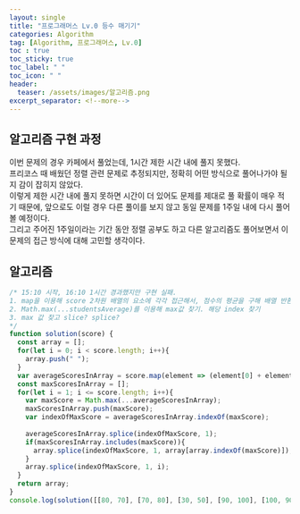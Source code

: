 ```yaml
---
layout: single
title: "프로그래머스 Lv.0 등수 매기기"
categories: Algorithm
tag: [Algorithm, 프로그래머스, Lv.0]
toc : true
toc_sticky: true
toc_label: " "
toc_icon: " " 
header:
  teaser: /assets/images/알고리즘.png
excerpt_separator: <!--more-->
---
```


## 알고리즘 구현 과정

이번 문제의 경우 카페에서 풀었는데, 1시간 제한 시간 내에 풀지 못했다.  
프리코스 때 배웠던 정렬 관련 문제로 추정되지만, 정확히 어떤 방식으로 풀어나가야 될지 감이 잡히지 않았다.  
이렇게 제한 시간 내에 풀지 못하면 시간이 더 있어도 문제를 제대로 풀 확률이 매우 적기 때문에, 앞으로도 이럴 경우 다른 풀이를 보지 않고 동일 문제를 1주일 내에 다시 풀어볼 예정이다.  
그리고 주어진 1주일이라는 기간 동안 정렬 공부도 하고 다른 알고리즘도 풀어보면서 이 문제의 접근 방식에 대해 고민할 생각이다.


## 알고리즘 

```js
/* 15:10 시작, 16:10 1시간 경과했지만 구현 실패.
1. map을 이용해 score 2차원 배열의 요소에 각각 접근해서, 점수의 평균을 구해 배열 반환
2. Math.max(...studentsAverage)를 이용해 max값 찾기. 해당 index 찾기
3. max 값 찾고 slice? splice?
*/
function solution(score) {
  const array = [];
  for(let i = 0; i < score.length; i++){
    array.push(" ");
  }
  var averageScoresInArray = score.map(element => (element[0] + element[1]) / 2);
  const maxScoresInArray = [];
  for(let i = 1; i <= score.length; i++){
    var maxScore = Math.max(...averageScoresInArray);
    maxScoresInArray.push(maxScore);
    var indexOfMaxScore = averageScoresInArray.indexOf(maxScore);
    
    averageScoresInArray.splice(indexOfMaxScore, 1);
    if(maxScoresInArray.includes(maxScore)){
      array.splice(indexOfMaxScore, 1, array[array.indexOf(maxScore)]);
    }
    array.splice(indexOfMaxScore, 1, i);
  }
  return array;
}
console.log(solution([[80, 70], [70, 80], [30, 50], [90, 100], [100, 90], [100, 100], [10, 30]]));
```

<!--more-->
